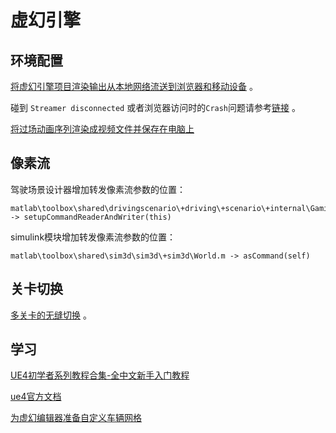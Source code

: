 # 虚幻引擎


## 环境配置
[将虚幻引擎项目渲染输出从本地网络流送到浏览器和移动设备](https://docs.unrealengine.com/4.26/zh-CN/SharingAndReleasing/PixelStreaming/PixelStreamingIntro/) 。

碰到 `Streamer disconnected` 或者浏览器访问时的`Crash`问题请参考[链接](https://blog.csdn.net/m0_55173487/article/details/126231595) 。 

[将过场动画序列渲染成视频文件并保存在电脑上](https://docs.unrealengine.com/4.26/zh-CN/AnimatingObjects/Sequencer/Workflow/RenderAndExport/RenderMovies/) 


## 像素流
驾驶场景设计器增加转发像素流参数的位置：
```shell
matlab\toolbox\shared\drivingscenario\+driving\+scenario\+internal\GamingEngineScenarioAnimator.m -> setupCommandReaderAndWriter(this)
```

simulink模块增加转发像素流参数的位置：
```shell
matlab\toolbox\shared\sim3d\sim3d\+sim3d\World.m -> asCommand(self)
```


## 关卡切换

[多关卡的无缝切换](https://docs.unrealengine.com/4.26/zh-CN/InteractiveExperiences/Networking/Travelling/) 。


## 学习

[UE4初学者系列教程合集-全中文新手入门教程](https://www.bilibili.com/video/BV164411Y732/?share_source=copy_web&vd_source=d956d8d73965ffb619958f94872d7c57)

[ue4官方文档](https://docs.unrealengine.com/4.26/zh-CN/)

[为虚幻编辑器准备自定义车辆网格](https://ww2.mathworks.cn/support/search.html/videos/preparing-custom-vehicle-mesh-for-the-unreal-editor-1645163589268.html) 
